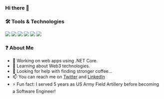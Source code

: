 ### Hi there 👋

### 🛠️ Tools & Technologies
![](https://img.shields.io/badge/OS-Windows-informational?style=plastic&logo=windows&logoColor=white&color=gold)
![](https://img.shields.io/badge/OS-Linux-informational?style=plastic&logo=linux&logoColor=white&color=gold)
![](https://img.shields.io/badge/Editor-VS_Code-informational?style=plastic&logo=visual-studio-code&logoColor=white&color=blue)
![](https://img.shields.io/badge/Code-C_Sharp-informational?style=plastic&logo=c-sharp&logoColor=white&color=green)
![](https://img.shields.io/badge/Code-JavaScript-informational?style=plastic&logo=javascript&logoColor=white&color=green)
![](https://img.shields.io/badge/Tools-SQL-informational?style=plastic&logo=sql&logoColor=white&color=orange)

### ❓ About Me
- 🐝 Working on web apps using .NET Core.
- 🌱 Learning about Web3 technologies.
- 🤔 Looking for help with finding stronger coffee...
- 📫 You can reach me on [Twitter](1) and [LinkedIn](2)
- ⚡ Fun fact: I served 5 years as US Army Field Artillery before becoming a Software Engineer!

<!--
**ckn00b/ckn00b** is a ✨ _special_ ✨ repository because its `README.md` (this file) appears on your GitHub profile.
The following is used to create the shields
![](https://img.shields.io/badge/LeftText-RightText-informational?style=plastic&logo=SimpleIcon&logoColor=white&color=blue)
https://simpleicons.org/
-->

<!-- Links -->
[1]: https://twitter.com/ckn00b
[2]: https://linkedin.com/in/cknew
